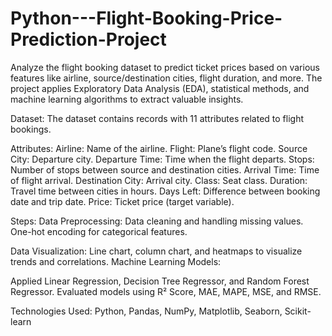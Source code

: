 # Python---Flight-Booking-Price-Prediction-Project

Analyze the flight booking dataset to predict ticket prices based on various features like airline, source/destination cities, flight duration, and more. The project applies Exploratory Data Analysis (EDA), statistical methods, and machine learning algorithms to extract valuable insights.

Dataset:
The dataset contains records with 11 attributes related to flight bookings.

Attributes:
Airline: Name of the airline.
Flight: Plane’s flight code.
Source City: Departure city.
Departure Time: Time when the flight departs.
Stops: Number of stops between source and destination cities.
Arrival Time: Time of flight arrival.
Destination City: Arrival city.
Class: Seat class.
Duration: Travel time between cities in hours.
Days Left: Difference between booking date and trip date.
Price: Ticket price (target variable).

Steps:
Data Preprocessing:
Data cleaning and handling missing values.
One-hot encoding for categorical features.

Data Visualization:
Line chart, column chart, and heatmaps to visualize trends and correlations.
Machine Learning Models:

Applied Linear Regression, Decision Tree Regressor, and Random Forest Regressor.
Evaluated models using R² Score, MAE, MAPE, MSE, and RMSE.

Technologies Used:
Python, Pandas, NumPy, Matplotlib, Seaborn, Scikit-learn
